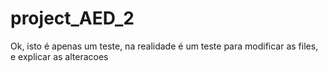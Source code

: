 # project_AED_2

Ok, isto é apenas um teste, na realidade é um teste para modificar as files, e explicar as alteracoes
